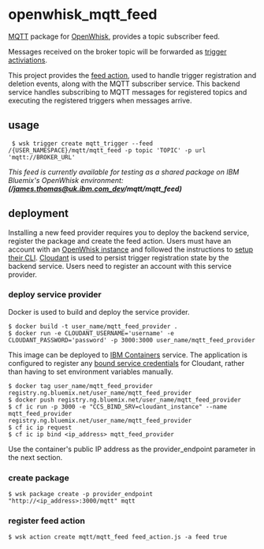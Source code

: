 # openwhisk_mqtt_feed

[MQTT](http://mqtt.org/) package for [OpenWhisk](https://github.com/openwhisk/openwhisk), provides a topic subscriber feed. 

Messages received on the broker topic will be forwarded as [trigger activiations](https://github.com/openwhisk/openwhisk/blob/master/docs/triggers_rules.md#triggers).

This project provides the [feed action](https://github.com/openwhisk/openwhisk/blob/master/docs/actions.md), used to handle trigger registration and deletion events, along with the MQTT subscriber service. This backend service handles subscribing to MQTT messages for registered topics and executing the registered triggers when messages arrive.

## usage

``` $ wsk trigger create mqtt_trigger --feed /{USER_NAMESPACE}/mqtt/mqtt_feed -p topic 'TOPIC' -p url 'mqtt://BROKER_URL'``` 

_This feed is currently available for testing as a shared package on IBM Bluemix's OpenWhisk environment: **(/james.thomas@uk.ibm.com_dev/mqtt/mqtt_feed)**_

## deployment

Installing a new feed provider requires you to deploy the backend service, register the package and create the feed action. Users must have an account with an [OpenWhisk instance](https://new-console.ng.bluemix.net/openwhisk/) and followed the instructions to [setup their CLI](https://github.com/openwhisk/openwhisk/tree/master/docs#setting-up-openwhisk). [Cloudant](https://cloudant.com/) is used to persist trigger registration state by the backend service. Users need to register an account with this service provider.

### deploy service provider

Docker is used to build and deploy the service provider.

```
$ docker build -t user_name/mqtt_feed_provider .
$ docker run -e CLOUDANT_USERNAME='username' -e CLOUDANT_PASSWORD='password' -p 3000:3000 user_name/mqtt_feed_provider
```

This image can be deployed to [IBM Containers](https://console.ng.bluemix.net/docs/containers/container_index.html) service. The application is configured to register any [bound service credentials](https://new-console.ng.bluemix.net/docs/containers/container_creating_ov.html#container_binding) for Cloudant, rather than having to set environment variables manually.

```
$ docker tag user_name/mqtt_feed_provider registry.ng.bluemix.net/user_name/mqtt_feed_provider
$ docker push registry.ng.bluemix.net/user_name/mqtt_feed_provider
$ cf ic run -p 3000 -e "CCS_BIND_SRV=cloudant_instance" --name mqtt_feed_provider registry.ng.bluemix.net/user_name/mqtt_feed_provider
$ cf ic ip request
$ cf ic ip bind <ip_address> mqtt_feed_provider
```

Use the container's public IP address as the provider_endpoint parameter in the next section.

### create package

```
$ wsk package create -p provider_endpoint "http://<ip_address>:3000/mqtt" mqtt
```

### register feed action

```
$ wsk action create mqtt/mqtt_feed feed_action.js -a feed true
```

